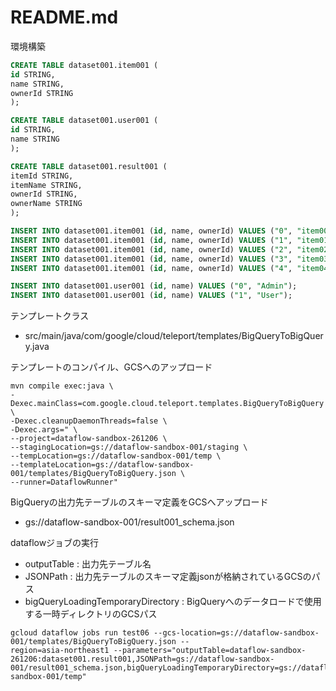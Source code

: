 # README.md

環境構築

```sql
CREATE TABLE dataset001.item001 (
id STRING,
name STRING,
ownerId STRING
);

CREATE TABLE dataset001.user001 (
id STRING,
name STRING
);

CREATE TABLE dataset001.result001 (
itemId STRING,
itemName STRING,
ownerId STRING,
ownerName STRING
);

INSERT INTO dataset001.item001 (id, name, ownerId) VALUES ("0", "item00", "0");
INSERT INTO dataset001.item001 (id, name, ownerId) VALUES ("1", "item01", "1");
INSERT INTO dataset001.item001 (id, name, ownerId) VALUES ("2", "item02", "0");
INSERT INTO dataset001.item001 (id, name, ownerId) VALUES ("3", "item03", "1");
INSERT INTO dataset001.item001 (id, name, ownerId) VALUES ("4", "item04", "0");

INSERT INTO dataset001.user001 (id, name) VALUES ("0", "Admin");
INSERT INTO dataset001.user001 (id, name) VALUES ("1", "User");
```

テンプレートクラス

- src/main/java/com/google/cloud/teleport/templates/BigQueryToBigQuery.java

テンプレートのコンパイル、GCSへのアップロード

```
mvn compile exec:java \
-Dexec.mainClass=com.google.cloud.teleport.templates.BigQueryToBigQuery \
-Dexec.cleanupDaemonThreads=false \
-Dexec.args=" \
--project=dataflow-sandbox-261206 \
--stagingLocation=gs://dataflow-sandbox-001/staging \
--tempLocation=gs://dataflow-sandbox-001/temp \
--templateLocation=gs://dataflow-sandbox-001/templates/BigQueryToBigQuery.json \
--runner=DataflowRunner"
```

BigQueryの出力先テーブルのスキーマ定義をGCSへアップロード
- gs://dataflow-sandbox-001/result001_schema.json

dataflowジョブの実行

- outputTable : 出力先テーブル名
- JSONPath : 出力先テーブルのスキーマ定義jsonが格納されているGCSのパス
- bigQueryLoadingTemporaryDirectory : BigQueryへのデータロードで使用する一時ディレクトリのGCSパス

```
gcloud dataflow jobs run test06 --gcs-location=gs://dataflow-sandbox-001/templates/BigQueryToBigQuery.json --
region=asia-northeast1 --parameters="outputTable=dataflow-sandbox-261206:dataset001.result001,JSONPath=gs://dataflow-sandbox-001/result001_schema.json,bigQueryLoadingTemporaryDirectory=gs://dataflow-sandbox-001/temp"
```
